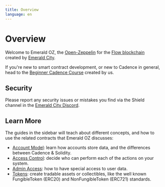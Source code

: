 ```yaml
---
title: Overview
language: en
---
```


<script>
  import Notice from '$lib/components/atoms/Notice.svelte';   
</script>

# Overview

Welcome to Emerald OZ, the <a href="https://docs.openzeppelin.com/contracts" target="_blank">Open-Zeppelin</a> for the <a href="https://flow.com" target="_blank">Flow blockchain</a> created by <a href="https://ecdao.org" target="_blank">Emerald City</a>.

<Notice type="tip">
  If you're new to smart contract development, or new to Cadence in general, head to the <a href="https://academy.ecdao.org/en/catalog/courses/beginner-cadence" target="_blank">Beginner Cadence Course</a> created by us.
</Notice>

## Security

Please report any security issues or mistakes you find via the Shield channel in the <a href="https://discord.gg/emeraldcity" target="_blank">Emerald City Discord</a>.

## Learn More

The guides in the sidebar will teach about different concepts, and how to use the related contracts that Emerald OZ discusses:

- <a href="/account-model">Account Model</a>: learn how accounts store data, and the differences between Cadence & Solidity.
- <a href="/access-control">Access Control</a>: decide who can perform each of the actions on your system.
- <a href="/admin-access">Admin Access</a>: how to have special access to user data.
- <a href="/tokens">Tokens</a>: create tradable assets or collectibles, like the well known FungibleToken (ERC20) and NonFungibleToken (ERC721) standards.